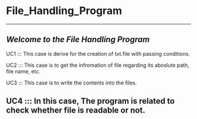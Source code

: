 # File_Handling_Program

-----------------------------
***Welcome to the File Handling Program***
------------------------------------

UC1 ::: This case is derive for the creation of txt.file with passing conditions.

UC2 ::: This case is to get the infromation of file regarding its aboslute path, file name, etc.

UC3 ::: This case is to write the contents into the files.

UC4 ::: In this case, The program is related to check whether file is readable or not.
-------------------------------------------------------------------------------
